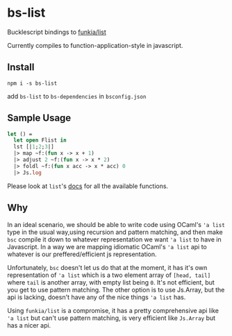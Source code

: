 # bs-list

  Bucklescript bindings to [funkia/list](https://github.com/funkia/list)

  Currently compiles to function-application-style in javascript. 

## Install 
```
npm i -s bs-list
```
add `bs-list` to `bs-dependencies` in `bsconfig.json`

## Sample Usage 

``` OCaml
let () = 
  let open Flist in 
  lst [|1;2;3|]
  |> map ~f:(fun x -> x + 1)
  |> adjust 2 ~f:(fun x -> x * 2)
  |> foldl ~f:(fun x acc -> x * acc) 0
  |> Js.log
```

Please look at `list`'s [docs](https://github.com/funkia/list/README.md) for all the available functions.

## Why

In an ideal scenario, we should be able to write code using OCaml's `'a list` type in the usual way,using recursion and pattern matching, and then make `bsc` compile it down to whatever representation 
we want `'a list` to have in Javascript. In a way we are mapping idiomatic OCaml's `'a list` api to whatever is our preffered/efficient js representation. 

Unfortunately, `bsc` doesn't let us do that at the moment, it has it's own representation of `'a list` which is a two element array of `[head, tail]` where `tail` is another array, with empty list being `0`. It's not efficient, but you get to use pattern matching. The other option is to use Js.Array, but the api is lacking, doesn't have any of the nice things `'a list` has. 

Using `funkia/list` is a compromise, it has a pretty comprehensive api like `'a list` but can't use pattern matching, is very efficient like `Js.Array` but has a nicer api.